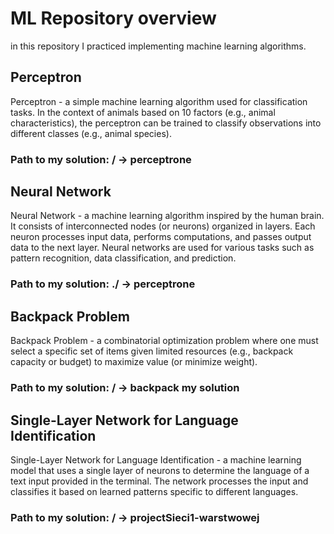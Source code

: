 # ML Repository overview

in this repository I practiced implementing machine learning algorithms.

## Perceptron
Perceptron - a simple machine learning algorithm used for classification tasks. In the context of animals based on 10 factors (e.g., animal characteristics), the perceptron can be trained to classify observations into different classes (e.g., animal species).

### Path to my solution: / -> perceptrone

## Neural Network
Neural Network - a machine learning algorithm inspired by the human brain. It consists of interconnected nodes (or neurons) organized in layers. Each neuron processes input data, performs computations, and passes output data to the next layer. Neural networks are used for various tasks such as pattern recognition, data classification, and prediction.

### Path to my solution: ./ -> perceptrone

## Backpack Problem
Backpack Problem - a combinatorial optimization problem where one must select a specific set of items given limited resources (e.g., backpack capacity or budget) to maximize value (or minimize weight).

### Path to my solution: / -> backpack my solution

## Single-Layer Network for Language Identification
Single-Layer Network for Language Identification - a machine learning model that uses a single layer of neurons to determine the language of a text input provided in the terminal. The network processes the input and classifies it based on learned patterns specific to different languages.

### Path to my solution: / -> projectSieci1-warstwowej
